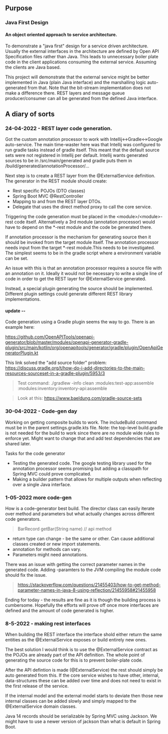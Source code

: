 ## Purpose

### Java First Design 
#### An object oriented approach to service architecture.
To demonstrate a "java first" design for a service driven architecture. Usually the external interfaces in the architecture 
are defined by Open API Specification files rather than Java. This leads to unnecessary boiler plate code in the client applications 
consuming the external service. Assuming the clients are Java based. 

This project will demonstrate that the external service might be better implemented in Java (plain Java interface) and the marshalling logic auto-generated from that.
Note that the bit-stream implementation does not make a difference there. REST layers and message queue producer/consumer can all be generated from the defined Java interface.

## A diary of sorts
### 24-04-2022 - REST layer code generation. 
Got the custom annotation processor to work with Intellij<->Gradle<->Google auto-service.
The main time-waster here was that Intellij was configured to run gradle tasks instead of gradle itself. This meant that the default source sets were
not registered in Intellij  per default. Intellij wants generated sources to be in /src/main/generated and gradle puts
them in /build/generated/annotationProcessor/...

Next step is to create a REST layer from the @ExternalService  definition. 
The generator in the REST module should create: 

 - Rest specific POJOs (DTO classes)
 - Spring Boot MVC @RestController
 - Mapping to and from the REST layer DTOs.
 - Delegate that uses the direct method proxy to call the core service.

Triggering the code generation must be placed in the &lt;module&gt;/&lt;module&gt;-rest code itself. 
Alternatively a 3rd module (annotation processor) would have to depend on the *-rest module and the code be generated there. 

If annotation processor is the mechanism for generating source then it should be invoked from the target module itself.
The annotation processor needs input from the target *-rest module.This needs to be investigated. The simplest seems to be in the gradle script
where a environment variable can be set.

An issue with this is that an annotation processor requires a source file with an annotation on it. Ideally it would not be necessary to write 
a single line of code in order to get the REST layer for @ExternalService generated.

Instead, a special plugin generating the source should be implemented.
Different plugin settings could generate different REST library implementations.

#### update --
Code generation using a Gradle plugin seems the way to go. There is an example here: 

https://github.com/OpenAPITools/openapi-generator/blob/master/modules/openapi-generator-gradle-plugin/src/main/kotlin/org/openapitools/generator/gradle/plugin/OpenApiGeneratorPlugin.kt

This link solved the "add source folder" problem: https://discuss.gradle.org/t/how-do-i-add-directories-to-the-main-resources-sourceset-in-a-gradle-plugin/5953/3

>Test command: ./gradlew -info clean :modules:test-app:assemble :modules:inventory:inventory-api:assemble

> Look at this: https://www.baeldung.com/gradle-source-sets

### 30-04-2022 - Code-gen day
Working on getting composite builds to work. The includeBuild command must be in the 
parent settings.gradle.kts file. Note: the top-level build.gradle is not needed for the build to work 
since there are no module wide rules to enforce yet. 
Might want to change that and add test dependencies that are shared later.

Tasks for the code generator
- Testing the generated code. The google testing library used for the annotation processor seems promising but adding a classpath for Spring MVC could prove complicated.
- Making a builder pattern that allows for multiple outputs when reflecting over a single Java interface.


### 1-05-2022 more code-gen 
How is a code-generator best build. The director class can easily iterate over method and parameters but what actually changes across different 
code generators.


> BarRecord getBar(String name) // api method

- return type can change - be the same or other. Can cause additional classes created or new import statements.
- annotation for methods can vary.
- Parameters might need annotations.

There was an issue with getting the correct parameter names in the generated code. Adding -paramters to the JVM compiling the 
module code should fix the issue.
>https://stackoverflow.com/questions/21455403/how-to-get-method-parameter-names-in-java-8-using-reflection/21455958#21455958

Ending for today - the results are fine as it is though the building process is cumbersome. Hopefully the efforts will prove off once 
more interfaces are defined and the amount of code generated is higher.


### 8-5-2022 - making rest interfaces

When building the REST interface the interface shold either return the same entities as 
the @ExternalService exposes or build entirely new ones. 

The best solution I would think is to use the @ExternalService contract as the POJOs are already part of the API definition. 
The whole point of generating the source code for this is to prevent boiler-plate code. 

After the API defintion is made (@ExternalService) the rest should simply be auto generated from this. 
If the core service wishes to have other, internal, data-structures these can be added over time and does not need to 
exist in the first release of the service. 

If the internal model and the external model starts to deviate then those new internal classes 
can be added slowly and simply mapped to the @ExternalService domain classes.

Java 14 records should be serializable by Spring MVC using Jackson. 
We might have to use a newer version of jackson than what is default in Spring Boot. 


